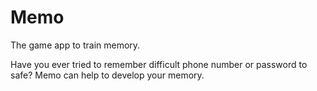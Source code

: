 # Memo
The game app to train memory.

Have you ever tried to remember difficult phone number or password to safe? Memo can help to develop your memory.
